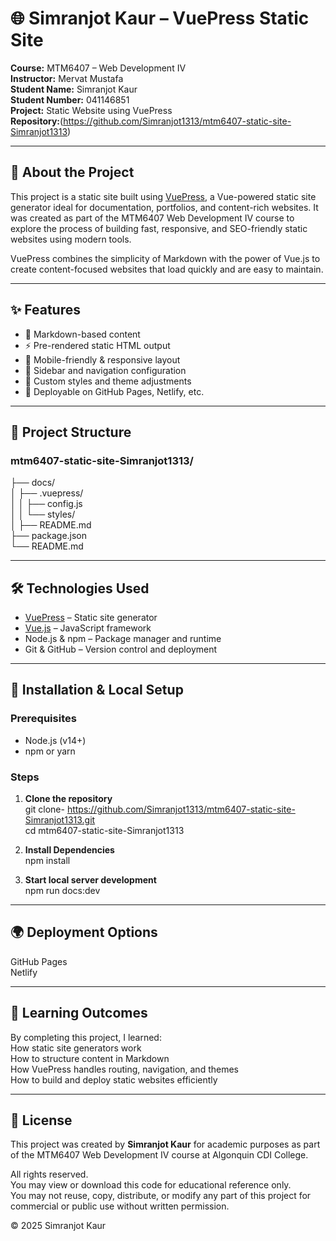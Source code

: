 # 🌐 Simranjot Kaur – VuePress Static Site

**Course:** MTM6407 – Web Development IV  
**Instructor:** Mervat Mustafa   
**Student Name:** Simranjot Kaur  
**Student Number:** 041146851  
**Project:** Static Website using VuePress  
**Repository:**(https://github.com/Simranjot1313/mtm6407-static-site-Simranjot1313)

---

## 📖 About the Project

This project is a static site built using [VuePress](https://vuepress.vuejs.org/), a Vue-powered static site generator ideal for documentation, portfolios, and content-rich websites. It was created as part of the MTM6407 Web Development IV course to explore the process of building fast, responsive, and SEO-friendly static websites using modern tools.

VuePress combines the simplicity of Markdown with the power of Vue.js to create content-focused websites that load quickly and are easy to maintain.

---

## ✨ Features

- 📝 Markdown-based content
- ⚡ Pre-rendered static HTML output
- 📱 Mobile-friendly & responsive layout
- 🧭 Sidebar and navigation configuration
- 🎨 Custom styles and theme adjustments
- 🚀 Deployable on GitHub Pages, Netlify, etc.

---  
## 📁 Project Structure  
### mtm6407-static-site-Simranjot1313/  
├── docs/  
│   ├── .vuepress/  
│   │   ├── config.js           
│   │   └── styles/              
│   ├── README.md        
├── package.json                 
└── README.md                   
  
---    

## 🛠️ Technologies Used

- [VuePress](https://vuepress.vuejs.org/) – Static site generator
- [Vue.js](https://vuejs.org/) – JavaScript framework
- Node.js & npm – Package manager and runtime
- Git & GitHub – Version control and deployment

---

## 🚧 Installation & Local Setup

### Prerequisites

- Node.js (v14+)
- npm or yarn

### Steps

1. **Clone the repository**  
git clone- https://github.com/Simranjot1313/mtm6407-static-site-Simranjot1313.git  
cd mtm6407-static-site-Simranjot1313

2. **Install Dependencies**    
  npm install

3. **Start local server development**     
     npm run docs:dev

---
## 🌍 Deployment Options 

GitHub Pages    
Netlify    

---

## 🎯 Learning Outcomes    

By completing this project, I learned:    
How static site generators work  
How to structure content in Markdown  
How VuePress handles routing, navigation, and themes  
How to build and deploy static websites efficiently    

---

## 📄 License

This project was created by **Simranjot Kaur** for academic purposes as part of the MTM6407 Web Development IV course at Algonquin CDI College.  

All rights reserved.  
You may view or download this code for educational reference only.  
You may not reuse, copy, distribute, or modify any part of this project for commercial or public use without written permission.

© 2025 Simranjot Kaur







